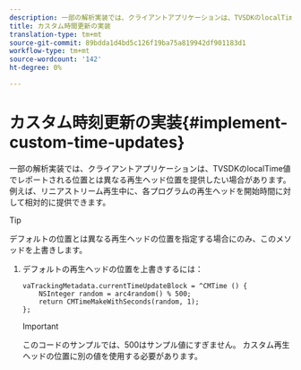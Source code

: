 ```yaml
---
description: 一部の解析実装では、クライアントアプリケーションは、TVSDKのlocalTime値でレポートされる位置とは異なる再生ヘッド位置を提供したい場合があります。 例えば、リニアストリーム再生中に、各プログラムの再生ヘッドを開始時間に対して相対的に提供できます。
title: カスタム時間更新の実装
translation-type: tm+mt
source-git-commit: 89bdda1d4bd5c126f19ba75a819942df901183d1
workflow-type: tm+mt
source-wordcount: '142'
ht-degree: 0%

---
```



# カスタム時刻更新の実装{#implement-custom-time-updates}

一部の解析実装では、クライアントアプリケーションは、TVSDKのlocalTime値でレポートされる位置とは異なる再生ヘッド位置を提供したい場合があります。 例えば、リニアストリーム再生中に、各プログラムの再生ヘッドを開始時間に対して相対的に提供できます。

>[!TIP]
>
>デフォルトの位置とは異なる再生ヘッドの位置を指定する場合にのみ、このメソッドを上書きします。

1. デフォルトの再生ヘッドの位置を上書きするには：

   ```
   vaTrackingMetadata.currentTimeUpdateBlock = ^CMTime () { 
       NSInteger random = arc4random() % 500;  
       return CMTimeMakeWithSeconds(random, 1); 
   };
   ```

   >[!IMPORTANT]
   >
   >このコードのサンプルでは、500はサンプル値にすぎません。 カスタム再生ヘッドの位置に別の値を使用する必要があります。

